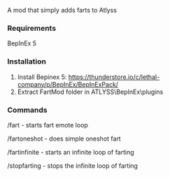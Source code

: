 A mod that simply adds farts to Atlyss

### Requirements
BepInEx 5

### Installation

1. Install Bepinex 5: https://thunderstore.io/c/lethal-company/p/BepInEx/BepInExPack/ 
2. Extract FartMod folder in ATLYSS\BepInEx\plugins

### Commands

/fart - starts fart emote loop

/fartoneshot - does simple oneshot fart

/fartinfinite - starts an infinite loop of farting

/stopfarting - stops the infinite loop of farting
